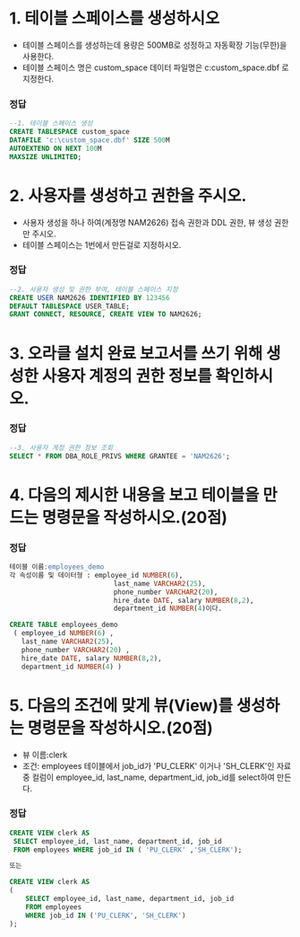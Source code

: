 # 1. 테이블 스페이스를 생성하시오
- 테이블 스페이스를 생성하는데 용량은 500MB로 성정하고 자동확장 기능(무한)을 사용한다.
- 테이블 스페이스 명은 custom_space 데이터 파일명은 c:custom_space.dbf 로 지정한다.

### 정답
```SQL
--1. 테이블 스페이스 생성
CREATE TABLESPACE custom_space
DATAFILE 'c:\custom_space.dbf' SIZE 500M
AUTOEXTEND ON NEXT 100M
MAXSIZE UNLIMITED;
```

# 2. 사용자를 생성하고 권한을 주시오.
- 사용자 생성을 하나 하여(계정명 NAM2626) 접속 권한과 DDL 권한, 뷰 생성 권한만 주시오.
- 테이블 스페이스는 1번에서 만든걸로 지정하시오.

### 정답
```SQL
--2. 사용자 생성 및 권한 부여, 테이블 스페이스 지정
CREATE USER NAM2626 IDENTIFIED BY 123456
DEFAULT TABLESPACE USER_TABLE;
GRANT CONNECT, RESOURCE, CREATE VIEW TO NAM2626;
```

# 3. 오라클 설치 완료 보고서를 쓰기 위해 생성한 사용자 계정의 권한 정보를 확인하시오.
### 정답
```SQL
--3. 사용자 계정 권한 정보 조회
SELECT * FROM DBA_ROLE_PRIVS WHERE GRANTEE = 'NAM2626';
```
# 4. 다음의 제시한 내용을 보고 테이블을 만드는 명령문을 작성하시오.(20점)
### 정답
```SQL
테이블 이름:employees_demo
각 속성이름 및 데이터형 : employee_id NUMBER(6),
                          last_name VARCHAR2(25), 
                          phone_number VARCHAR2(20),
                          hire_date DATE, salary NUMBER(8,2), 
                          department_id NUMBER(4)이다.

CREATE TABLE employees_demo
 ( employee_id NUMBER(6) ,
   last_name VARCHAR2(25),
   phone_number VARCHAR2(20) ,
   hire_date DATE, salary NUMBER(8,2),
   department_id NUMBER(4) )

 ```

 

# 5. 다음의 조건에 맞게 뷰(View)를 생성하는 명령문을 작성하시오.(20점)

- 뷰 이름:clerk 
- 조건: employees 테이블에서 job_id가 'PU_CLERK' 이거나 'SH_CLERK'인 자료 중 컬럼이 employee_id, last_name, department_id, job_id를 select하여 만든다.

### 정답
```SQL
CREATE VIEW clerk AS
 SELECT employee_id, last_name, department_id, job_id
 FROM employees WHERE job_id IN ( 'PU_CLERK' ,'SH_CLERK');

또는

CREATE VIEW clerk AS
(
    SELECT employee_id, last_name, department_id, job_id
    FROM employees
    WHERE job_id IN ('PU_CLERK', 'SH_CLERK')
);
```












